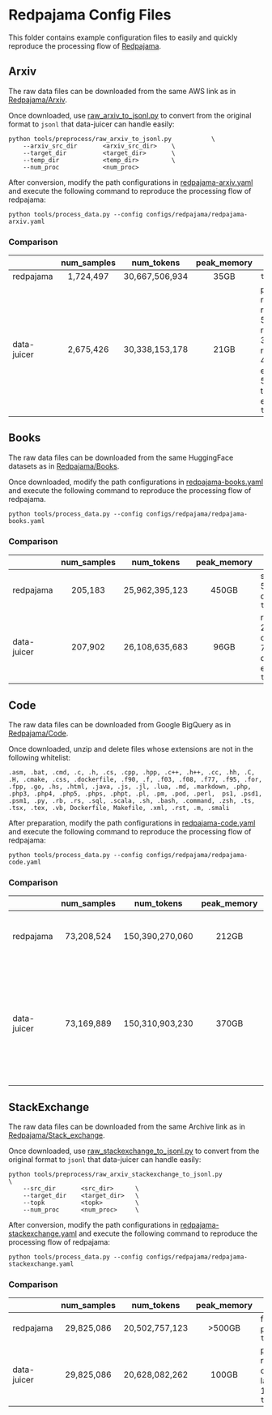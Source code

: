 # Redpajama Config Files

This folder contains example configuration files to easily and quickly reproduce the processing flow of [Redpajama](https://github.com/togethercomputer/RedPajama-Data/tree/main/data_prep).

## Arxiv
The raw data files can be downloaded from the same AWS link as in [Redpajama/Arxiv](https://github.com/togethercomputer/RedPajama-Data/tree/main/data_prep/arxiv).

Once downloaded, use [raw_arxiv_to_jsonl.py](../../tools/preprocess/raw_arxiv_to_jsonl.py) to convert from the original format to `jsonl` that data-juicer can handle easily:

```shell
python tools/preprocess/raw_arxiv_to_jsonl.py           \
    --arxiv_src_dir       <arxiv_src_dir>    \
    --target_dir          <target_dir>       \
    --temp_dir            <temp_dir>         \
    --num_proc            <num_proc>
```

After conversion, modify the path configurations in [redpajama-arxiv.yaml](redpajama-arxiv.yaml) and execute the following command to reproduce the processing flow of redpajama:

```shell
python tools/process_data.py --config configs/redpajama/redpajama-arxiv.yaml
```

### Comparison

| | num_samples | num_tokens | peak_memory | wall_time |
| --- | :---: | :---: | :---: | --- |
| redpajama | 1,724,497 | 30,667,506,934 | 35GB |`total: 11h52min` |
| data-juicer | 2,675,426| 30,338,153,178 | 21GB | preprocess: 5h21min<br>read+unify: 25min<br>remove_header_mapper: 5min<br>remove_comments_mapper: 3min<br> remove_bibliography_mapper: 4min<br>expand_macro_mapper: 5min19s<br>text_length_filter: 4min<br>export: 43min<br>`total: 6h53min` |

## Books

The raw data files can be downloaded from the same HuggingFace datasets as in [Redpajama/Books](https://github.com/togethercomputer/RedPajama-Data/tree/main/data_prep/book).

Once downloaded, modify the path configurations in [redpajama-books.yaml](redpajama-books.yaml) and execute the following command to reproduce the processing flow of redpajama.

```shell
python tools/process_data.py --config configs/redpajama/redpajama-books.yaml
```

### Comparison

| | num_samples | num_tokens | peak_memory | wall_time |
| --- | :---: | :---: | :---: | --- |
| redpajama | 205,183 | 25,962,395,123 | 450GB | split_for_dedup: 5min<br>dedup: 117min<br> `total: 122min` |
| data-juicer | 207,902 | 26,108,635,683 | 96GB | read+unify: 20min<br>compute_hash: 78min<br>dedup: 3min<br>export: 3min<br>`total: 114min` |

## Code

The raw data files can be downloaded from Google BigQuery as in [Redpajama/Code](https://github.com/togethercomputer/RedPajama-Data/tree/main/data_prep/github).

Once downloaded, unzip and delete files whose extensions are not in the following whitelist:

```text
.asm, .bat, .cmd, .c, .h, .cs, .cpp, .hpp, .c++, .h++, .cc, .hh, .C, .H, .cmake, .css, .dockerfile, .f90, .f, .f03, .f08, .f77, .f95, .for, .fpp, .go, .hs, .html, .java, .js, .jl, .lua, .md, .markdown, .php, .php3, .php4, .php5, .phps, .phpt, .pl, .pm, .pod, .perl,  ps1, .psd1, .psm1, .py, .rb, .rs, .sql, .scala, .sh, .bash, .command, .zsh, .ts, .tsx, .tex, .vb, Dockerfile, Makefile, .xml, .rst, .m, .smali
```

After preparation, modify the path configurations in [redpajama-code.yaml](redpajama-code.yaml) and execute the following command to reproduce the processing flow of redpajama:

```shell
python tools/process_data.py --config configs/redpajama/redpajama-code.yaml
```

### Comparison

| | num_samples | num_tokens | peak_memory | wall_time |
| --- | :---: | :---: | :---: | --- |
| redpajama | 73,208,524 | 150,390,270,060| 212GB | local-dedup: 37h<br>global-dedup: 1h<br>merge-dedup: 6h<br>filter: 17h<br>`total: 61h` |
| data-juicer | 73,169,889| 150,310,903,230| 370GB | preprocess: 5h21min<br>read+unify: 12h<br>document_deduplicator: 20h<br>clean_copyright_mappe:  3h<br>maximum_line_length_filter: 2.5h<br>average_line_length_filter: 2h<br>alphanumeric_filter: 13h<br>export: 2.5h<br>`total: 59h` |

## StackExchange

The raw data files can be downloaded from the same Archive link as in [Redpajama/Stack_exchange](https://github.com/togethercomputer/RedPajama-Data/tree/main/data_prep/stack_exchange).

Once downloaded, use [raw_stackexchange_to_jsonl.py](../../tools/preprocess/raw_stackexchange_to_jsonl.py) to convert from the original format to `jsonl` that data-juicer can handle easily:

```shell
python tools/preprocess/raw_arxiv_stackexchange_to_jsonl.py           \
    --src_dir       <src_dir>      \
    --target_dir    <target_dir>   \
    --topk          <topk>         \
    --num_proc      <num_proc>     \
```

After conversion, modify the path configurations in [redpajama-stackexchange.yaml](redpajama-stackexchange.yaml) and execute the following command to reproduce the processing flow of redpajama:

```shell
python tools/process_data.py --config configs/redpajama/redpajama-stackexchange.yaml
```

### Comparison

| | num_samples | num_tokens | peak_memory | wall_time |
| --- | :---: | :---: | :---: | --- |
| redpajama | 29,825,086 | 20,502,757,123 | >500GB | filter: 170min<br>postprocess: 90min<br>`total: 260min` |
| data-juicer | 29,825,086 | 20,628,082,262 | 100GB | preprocess: 210min<br>read+unify: 86min<br>clean_html: 15min<br>language_id_score_filter: 18min<br>`total: 391min` |
